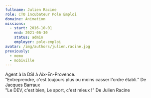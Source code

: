 ```yaml
---
fullname: Julien Racine
role: CTO incubateur Pole Emploi
domaine: Animation
missions:
  - start: 2016-10-01
    end: 2021-06-30
    status: admin
    employer: pole-emploi
avatar: /img/authors/julien.racine.jpg
previously:
  - memo
  - mobiville
---
```

Agent à la DSI à Aix-En-Provence.<br> “Entreprendre, c'est toujours plus ou moins casser l'ordre établi.” De Jacques Barraux<br> "Le DEV, c'est bien, Le sport, c'est mieux !" De Julien Racine